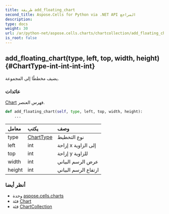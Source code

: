 ```yaml
---
title: طريقة add_floating_chart
second_title: Aspose.Cells for Python via .NET API المراجع
description:
type: docs
weight: 30
url: /ar/python-net/aspose.cells.charts/chartcollection/add_floating_chart/
is_root: false
---
```

##  add_floating_chart(type, left, top, width, height) {#ChartType-int-int-int-int}
يضيف مخططًا إلى المجموعة.


###  عائدات

[Chart](/cells/ar/python-net/aspose.cells.charts/chart) فهرس العنصر.


```python
def add_floating_chart(self, type, left, top, width, height):
    ...
```


| معامل| يكتب| وصف|
| :- | :- | :- |
| type | [ChartType](/cells/ar/python-net/aspose.cells.charts/charttype) | نوع التخطيط|
| left | int | إزاحة x إلى الزاوية|
| top | int | إزاحة y للزاوية|
| width | int | عرض الرسم البياني|
| height | int | ارتفاع الرسم البياني|



###  أنظر أيضا
* وحدة [aspose.cells.charts](../../)
* فئة [Chart](/cells/ar/python-net/aspose.cells.charts/chart)
* فئة [ChartCollection](/cells/ar/python-net/aspose.cells.charts/chartcollection)
